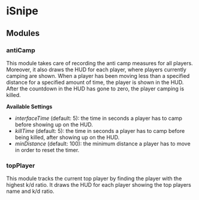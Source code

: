 # iSnipe

## Modules

### antiCamp
This module takes care of recording the anti camp measures for all players. Moreover, it also draws the HUD for each player, where players currently camping are shown. When a player has been moving less than a specified distance for a specified amount of time, the player is shown in the HUD. After the countdown in the HUD has gone to zero, the player camping is killed.

__Available Settings__
- _interfaceTime_ (default: 5): the time in seconds a player has to camp before showing up on the HUD.
- _killTime_ (default: 5): the time in seconds a player has to camp before being killed, after showing up on the HUD.
- _minDistance_ (default: 100): the minimum distance a player has to move in order to reset the timer.

### topPlayer
This module tracks the current top player by finding the player with the highest k/d ratio.
It draws the HUD for each player showing the top players name and k/d ratio.
